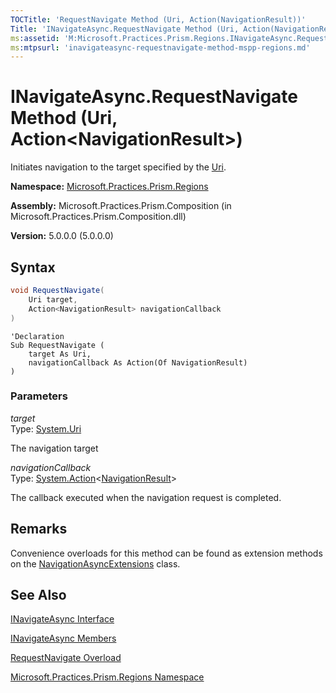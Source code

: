 ```yaml
---
TOCTitle: 'RequestNavigate Method (Uri, Action(NavigationResult))'
Title: 'INavigateAsync.RequestNavigate Method (Uri, Action(NavigationResult)) (Microsoft.Practices.Prism.Regions)'
ms:assetid: 'M:Microsoft.Practices.Prism.Regions.INavigateAsync.RequestNavigate(System.Uri,System.Action{Microsoft.Practices.Prism.Regions.NavigationResult})'
ms:mtpsurl: 'inavigateasync-requestnavigate-method-mspp-regions.md'
---
```


# INavigateAsync.RequestNavigate Method (Uri, Action&lt;NavigationResult&gt;)

Initiates navigation to the target specified by the [Uri](http://msdn.microsoft.com/en-us/library/txt7706a).

**Namespace:** [Microsoft.Practices.Prism.Regions](mspp-regions-namespace.md)

**Assembly:** Microsoft.Practices.Prism.Composition (in Microsoft.Practices.Prism.Composition.dll)

**Version:** 5.0.0.0 (5.0.0.0)
## Syntax
```C#
void RequestNavigate(
	Uri target,
	Action<NavigationResult> navigationCallback
)
```
```VB
'Declaration
Sub RequestNavigate ( 
	target As Uri,
	navigationCallback As Action(Of NavigationResult)
)
```

### Parameters

*target*  
Type: [System.Uri](http://msdn.microsoft.com/en-us/library/txt7706a)

The navigation target

*navigationCallback*  
Type: [System.Action](http://msdn.microsoft.com/en-us/library/018hxwa8)&lt;[NavigationResult](navigationresult-class-mspp-regions.md)&gt;

The callback executed when the navigation request is completed.

## Remarks

 Convenience overloads for this method can be found as extension methods on the [NavigationAsyncExtensions](navigationasyncextensions-class-mspp-regions.md) class.

## See Also
[INavigateAsync Interface](inavigateasync-interface-mspp-regions.md)

[INavigateAsync Members](inavigateasync-members-mspp-regions.md)

[RequestNavigate Overload](inavigateasync-requestnavigate-method-mspp-regions.md)

[Microsoft.Practices.Prism.Regions Namespace](mspp-regions-namespace.md)

